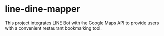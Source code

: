 # line-dine-mapper
This project integrates LINE Bot with the Google Maps API to provide users with a convenient restaurant bookmarking tool.
